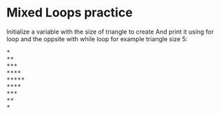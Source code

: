 # Mixed Loops practice
Initialize a variable with the size of triangle to create
And print it using for loop and the oppsite with while loop
for example triangle size 5:

<pre>
*
**
***
****
*****
****
***
**
*
</pre>